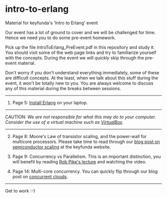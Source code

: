 intro-to-erlang
===============

Material for keyfunda's 'Intro to Erlang' event

Our event has a lot of ground to cover and we will be challenged for time. Hence we need you to do some pre-event homework.

Pick up the file IntroToErlang_PreEvent.pdf in this repository and study it. You should visit some of the web page links and try to familiarize yourself with the concepts. During the event we will *quickly* skip through the pre-event material.

Don't worry if you don't understand everything immediately, some of these are difficult concepts. At the least, when we talk about this stuff during the event, it won't be totally new to you. You are always welcome to discuss any of this material during the breaks between sessions.
***

1) Page 5: [Install Erlang](http://www.erlang.org/download.html) on your laptop.
***
CAUTION: *We are not responsible for what this may do to your computer. Consider the use of a virtual machine such as [VirtualBox](https://www.virtualbox.org/).*
***

2) Page 8: Moore's Law of transistor scaling, and the power-wall for multicore processors. Please take time to read through our [blog post on semiconductor scaling](http://www.keyfunda.com/blog/2014/9/17/semiconductor-scaling-and-concurrent-clouds-part-i) at the keyfunda website.

3) Page 9: Concurrency vs Parallelism. This is an important distinction, you will benefit by reading [Rob Pike's lecture](http://blog.golang.org/concurrency-is-not-parallelism) and watching the video.

4) Page 14: Multi-core concurrency. You can quickly flip through our blog post on [concurrent clouds](http://www.keyfunda.com/blog/2014/9/23/semiconductor-scaling-and-concurrent-clouds-part-ii). 

***

Get to work :-)




